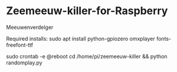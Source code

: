 # Zeemeeuw-killer-for-Raspberry

Meeuwenverdelger

Required installs:
sudo apt install python-gpiozero omxplayer fonts-freefont-ttf

sudo crontab -e
@reboot cd /home/pi/zeemeeuw-killer && python randomplay.py
